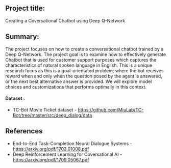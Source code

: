 ## Project title:

Creating a Coversational Chatbot using Deep Q-Network 

## Summary:

The project focuses on how to create a conversational chatbot trained by a Deep Q-Network. The project goal is to examine how to effectively generate Chatbot that is used for customer support purposes which captures the characteristics of natural spoken language in English. This is a unique research focus as this is a goal-orientated problem; where the bot receives reward when and only when the question posed by the agent is answered, or the next best alternative answer is provided. We will explore model choices and customizations that performs optimally in this context.

 #### Dataset :
 - TC-Bot Movie Ticket dataset - https://github.com/MiuLab/TC-Bot/tree/master/src/deep_dialog/data

## References
- End-to-End Task-Completion Neural Dialogue Systems - https://arxiv.org/pdf/1703.01008.pdf
- Deep Reinforcement Learning for Coversational AI - https://arxiv.org/pdf/1709.05067.pdf

